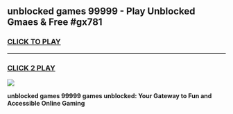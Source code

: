 
## unblocked games 99999 - Play Unblocked Gmaes & Free #gx781
<h3>
<a href="https://premium.freeplayer.one?title=unblocked_games_99999&ref=01M">CLICK TO PLAY</a></h3>
<hr>

<h3>
<a href="https://premium.freeplayer.one?title=unblocked_games_99999&ref=01M">CLICK 2 PLAY</a>
  
</h3>

<a href="https://premium.freeplayer.one?title=unblocked_games_99999&ref=01M"><img src="https://clearcache.store/games.png"></a>


**unblocked games 99999 games unblocked: Your Gateway to Fun and Accessible Online Gaming**
